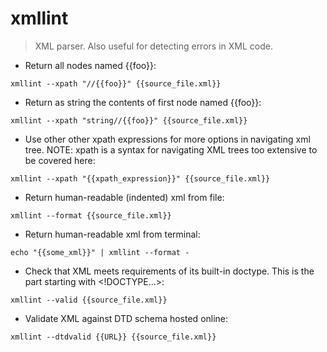 # xmllint

> XML parser.
> Also useful for detecting errors in XML code.

- Return all nodes named {{foo}}:

`xmllint --xpath "//{{foo}}" {{source_file.xml}}`

- Return as string the contents of first node named {{foo}}:

`xmllint --xpath "string//{{foo}}" {{source_file.xml}}`

- Use other other xpath expressions for more options in navigating xml tree. NOTE: xpath is a syntax for navigating XML trees too extensive to be covered here:

`xmllint --xpath "{{xpath_expression}}" {{source_file.xml}}`

- Return human-readable (indented) xml from file:

`xmllint --format {{source_file.xml}}`

- Return human-readable xml from terminal:

`echo "{{some_xml}}" | xmllint --format -`

- Check that XML meets requirements of its built-in doctype. This is the part starting with <!DOCTYPE...>:

`xmllint --valid {{source_file.xml}}`

- Validate XML against DTD schema hosted online:

`xmllint --dtdvalid {{URL}} {{source_file.xml}}`
